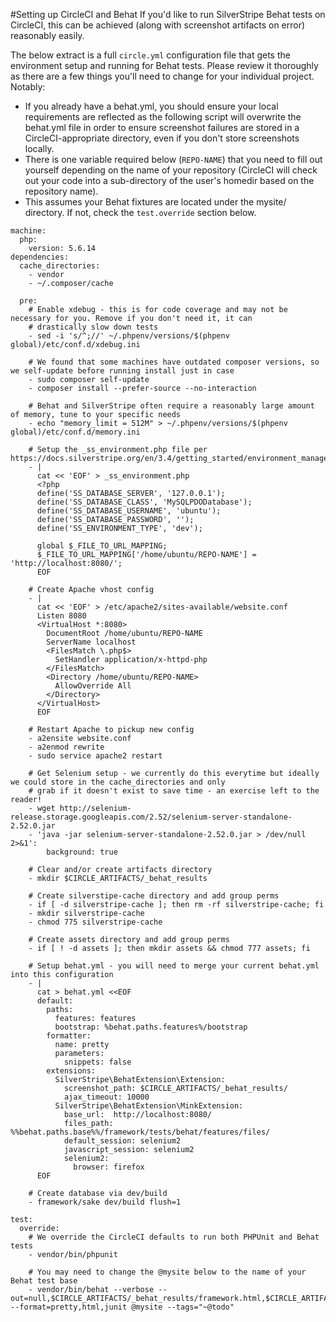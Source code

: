 #Setting up CircleCI and Behat
If you'd like to run SilverStripe Behat tests on CircleCI, this can be achieved (along with screenshot artifacts on 
error) reasonably easily.
 
The below extract is a full `circle.yml` configuration file that gets the environment setup and running for Behat tests. 
Please review it thoroughly as there are a few things you'll need to change for your individual project. Notably:

 * If you already have a behat.yml, you should ensure your local requirements are reflected as the following script will
 overwrite the behat.yml file in order to ensure screenshot failures are stored in a CircleCI-appropriate directory, 
 even if you don't store screenshots locally.
 * There is one variable required below (`REPO-NAME`) that you need to fill out yourself depending on the name of your 
 repository (CircleCI will check out your code into a sub-directory of the user's homedir based on the repository name).
 * This assumes your Behat fixtures are located under the mysite/ directory. If not, check the `test.override` section 
 below.

```
machine:
  php:
    version: 5.6.14
dependencies:
  cache_directories:
    - vendor
    - ~/.composer/cache

  pre:
    # Enable xdebug - this is for code coverage and may not be necessary for you. Remove if you don't need it, it can 
    # drastically slow down tests
    - sed -i 's/^;//' ~/.phpenv/versions/$(phpenv global)/etc/conf.d/xdebug.ini
    
    # We found that some machines have outdated composer versions, so we self-update before running install just in case 
    - sudo composer self-update
    - composer install --prefer-source --no-interaction
    
    # Behat and SilverStripe often require a reasonably large amount of memory, tune to your specific needs
    - echo "memory_limit = 512M" > ~/.phpenv/versions/$(phpenv global)/etc/conf.d/memory.ini
    
    # Setup the _ss_environment.php file per https://docs.silverstripe.org/en/3.4/getting_started/environment_management
    - |
      cat << 'EOF' > _ss_environment.php
      <?php
      define('SS_DATABASE_SERVER', '127.0.0.1');
      define('SS_DATABASE_CLASS', 'MySQLPDODatabase');
      define('SS_DATABASE_USERNAME', 'ubuntu');
      define('SS_DATABASE_PASSWORD', '');
      define('SS_ENVIRONMENT_TYPE', 'dev');
      
      global $_FILE_TO_URL_MAPPING;
      $_FILE_TO_URL_MAPPING['/home/ubuntu/REPO-NAME'] = 'http://localhost:8080/';
      EOF

    # Create Apache vhost config
    - |
      cat << 'EOF' > /etc/apache2/sites-available/website.conf
      Listen 8080
      <VirtualHost *:8080>
        DocumentRoot /home/ubuntu/REPO-NAME
        ServerName localhost
        <FilesMatch \.php$>
          SetHandler application/x-httpd-php
        </FilesMatch>
        <Directory /home/ubuntu/REPO-NAME>
          AllowOverride All
        </Directory>
      </VirtualHost>
      EOF

    # Restart Apache to pickup new config
    - a2ensite website.conf
    - a2enmod rewrite
    - sudo service apache2 restart

    # Get Selenium setup - we currently do this everytime but ideally we could store in the cache_directories and only 
    # grab if it doesn't exist to save time - an exercise left to the reader!
    - wget http://selenium-release.storage.googleapis.com/2.52/selenium-server-standalone-2.52.0.jar
    - 'java -jar selenium-server-standalone-2.52.0.jar > /dev/null 2>&1':
        background: true

    # Clear and/or create artifacts directory
    - mkdir $CIRCLE_ARTIFACTS/_behat_results

    # Create silverstipe-cache directory and add group perms
    - if [ -d silverstripe-cache ]; then rm -rf silverstripe-cache; fi
    - mkdir silverstripe-cache
    - chmod 775 silverstripe-cache

    # Create assets directory and add group perms
    - if [ ! -d assets ]; then mkdir assets && chmod 777 assets; fi
    
    # Setup behat.yml - you will need to merge your current behat.yml into this configuration
    - |
      cat > behat.yml <<EOF
      default:
        paths:
          features: features
          bootstrap: %behat.paths.features%/bootstrap
        formatter:
          name: pretty
          parameters:
            snippets: false
        extensions:
          SilverStripe\BehatExtension\Extension:
            screenshot_path: $CIRCLE_ARTIFACTS/_behat_results/
            ajax_timeout: 10000
          SilverStripe\BehatExtension\MinkExtension:
            base_url:  http://localhost:8080/
            files_path: %%behat.paths.base%%/framework/tests/behat/features/files/
            default_session: selenium2
            javascript_session: selenium2
            selenium2:
              browser: firefox
      EOF

    # Create database via dev/build
    - framework/sake dev/build flush=1

test:
  override:
    # We override the CircleCI defaults to run both PHPUnit and Behat tests
    - vendor/bin/phpunit
    
    # You may need to change the @mysite below to the name of your Behat test base
    - vendor/bin/behat --verbose --out=null,$CIRCLE_ARTIFACTS/_behat_results/framework.html,$CIRCLE_ARTIFACTS/_behat_results --format=pretty,html,junit @mysite --tags="~@todo"
```